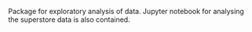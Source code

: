 Package for exploratory analysis of data. Jupyter notebook for analysing the superstore data is also contained.
